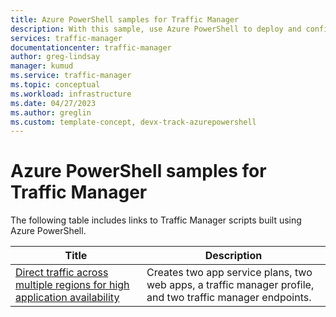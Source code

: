 ```yaml
---
title: Azure PowerShell samples for Traffic Manager
description: With this sample, use Azure PowerShell to deploy and configure Azure Traffic Manager.
services: traffic-manager
documentationcenter: traffic-manager
author: greg-lindsay
manager: kumud
ms.service: traffic-manager
ms.topic: conceptual
ms.workload: infrastructure
ms.date: 04/27/2023
ms.author: greglin
ms.custom: template-concept, devx-track-azurepowershell
---
```


# Azure PowerShell samples for Traffic Manager

The following table includes links to Traffic Manager scripts built using Azure PowerShell.

|Title  |Description |
|---------|---------|
|[Direct traffic across multiple regions for high application availability](./scripts/traffic-manager-powershell-websites-high-availability.md)   |    Creates two app service plans, two web apps, a traffic manager profile, and two traffic manager endpoints.     |
